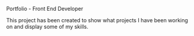 Portfolio - Front End Developer

This project has been created to show what projects I have been working on and display some of my skills.
